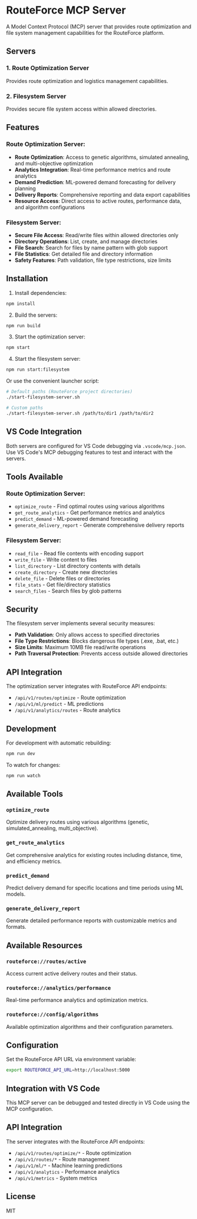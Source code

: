 # RouteForce MCP Server

A Model Context Protocol (MCP) server that provides route optimization and file system management capabilities for the RouteForce platform.

## Servers

### 1. Route Optimization Server
Provides route optimization and logistics management capabilities.

### 2. Filesystem Server  
Provides secure file system access within allowed directories.

## Features

### Route Optimization Server:
- **Route Optimization**: Access to genetic algorithms, simulated annealing, and multi-objective optimization
- **Analytics Integration**: Real-time performance metrics and route analytics
- **Demand Prediction**: ML-powered demand forecasting for delivery planning  
- **Delivery Reports**: Comprehensive reporting and data export capabilities
- **Resource Access**: Direct access to active routes, performance data, and algorithm configurations

### Filesystem Server:
- **Secure File Access**: Read/write files within allowed directories only
- **Directory Operations**: List, create, and manage directories
- **File Search**: Search for files by name pattern with glob support
- **File Statistics**: Get detailed file and directory information
- **Safety Features**: Path validation, file type restrictions, size limits

## Installation

1. Install dependencies:
```bash
npm install
```

2. Build the servers:
```bash
npm run build
```

3. Start the optimization server:
```bash
npm start
```

4. Start the filesystem server:
```bash
npm run start:filesystem
```

Or use the convenient launcher script:
```bash
# Default paths (RouteForce project directories)
./start-filesystem-server.sh

# Custom paths
./start-filesystem-server.sh /path/to/dir1 /path/to/dir2
```

## VS Code Integration

Both servers are configured for VS Code debugging via `.vscode/mcp.json`. Use VS Code's MCP debugging features to test and interact with the servers.

## Tools Available

### Route Optimization Server:
- `optimize_route` - Find optimal routes using various algorithms
- `get_route_analytics` - Get performance metrics and analytics
- `predict_demand` - ML-powered demand forecasting
- `generate_delivery_report` - Generate comprehensive delivery reports

### Filesystem Server:
- `read_file` - Read file contents with encoding support
- `write_file` - Write content to files
- `list_directory` - List directory contents with details
- `create_directory` - Create new directories
- `delete_file` - Delete files or directories
- `file_stats` - Get file/directory statistics
- `search_files` - Search files by glob patterns

## Security

The filesystem server implements several security measures:
- **Path Validation**: Only allows access to specified directories
- **File Type Restrictions**: Blocks dangerous file types (.exe, .bat, etc.)
- **Size Limits**: Maximum 10MB file read/write operations
- **Path Traversal Protection**: Prevents access outside allowed directories

## API Integration

The optimization server integrates with RouteForce API endpoints:
- `/api/v1/routes/optimize` - Route optimization
- `/api/v1/ml/predict` - ML predictions
- `/api/v1/analytics/routes` - Route analytics

## Development

For development with automatic rebuilding:
```bash
npm run dev
```

To watch for changes:
```bash
npm run watch
```

## Available Tools

### `optimize_route`
Optimize delivery routes using various algorithms (genetic, simulated_annealing, multi_objective).

### `get_route_analytics`  
Get comprehensive analytics for existing routes including distance, time, and efficiency metrics.

### `predict_demand`
Predict delivery demand for specific locations and time periods using ML models.

### `generate_delivery_report`
Generate detailed performance reports with customizable metrics and formats.

## Available Resources

### `routeforce://routes/active`
Access current active delivery routes and their status.

### `routeforce://analytics/performance` 
Real-time performance analytics and optimization metrics.

### `routeforce://config/algorithms`
Available optimization algorithms and their configuration parameters.

## Configuration

Set the RouteForce API URL via environment variable:
```bash
export ROUTEFORCE_API_URL=http://localhost:5000
```

## Integration with VS Code

This MCP server can be debugged and tested directly in VS Code using the MCP configuration.

## API Integration

The server integrates with the RouteForce API endpoints:
- `/api/v1/routes/optimize/*` - Route optimization
- `/api/v1/routes/*` - Route management  
- `/api/v1/ml/*` - Machine learning predictions
- `/api/v1/analytics` - Performance analytics
- `/api/v1/metrics` - System metrics

## License

MIT
